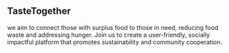 ## TasteTogether  
 we aim to connect those with surplus food to those in need, reducing food waste and addressing hunger. Join us to create a user-friendly, socially impactful platform that promotes sustainability and community cooperation.
